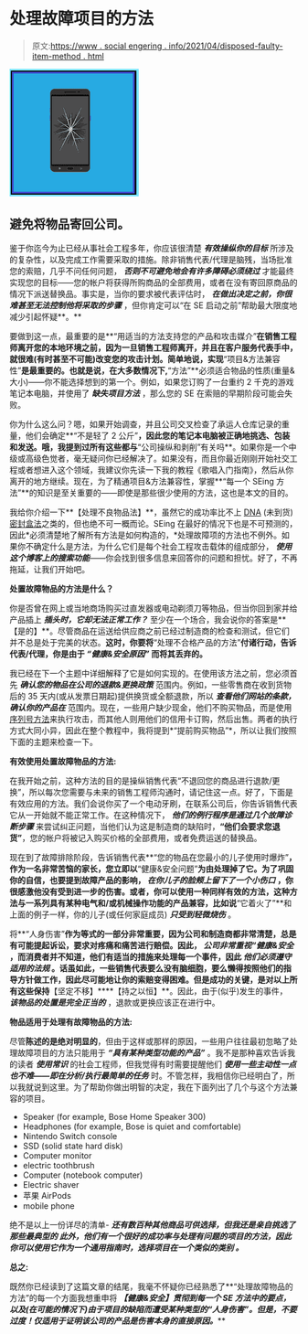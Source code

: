# 处理故障项目的方法

> 原文:[https://www . social engering . info/2021/04/disposed-faulty-item-method . html](https://www.socialengineering.info/2021/04/disposed-faulty-item-method.html)

[![](img/8ce1760837bbd8db0a86b90a51eee2fb.png)](https://1.bp.blogspot.com/-LNOX-w49Zkg/YFNR85i9ffI/AAAAAAAAmMg/eXOtxmGem2I5bQSCopbahysE9wVk_G3VgCLcBGAsYHQ/s226/Disposed%2BThe%2BFaulty%2BItem%2BMethod.%2Bwww.socialengineers.net.jpg)

## **避免将物品寄回公司。**

鉴于你迄今为止已经从事社会工程多年，你应该很清楚 ***有效操纵你的目标*** 所涉及的复杂性，以及完成工作需要采取的措施。除非销售代表/代理是脑残，当场批准您的索赔，几乎不问任何问题， ***否则不可避免地会有许多障碍必须绕过*** 才能最终实现您的目标——您的帐户将获得所购商品的全部费用，或者在没有寄回原商品的情况下派送替换品。事实是，当你的要求被代表评估时， ***在做出决定之前，你很难甚至无法控制他将采取的步骤*** ，但你肯定可以“在 SE 启动之前”帮助最大限度地减少引起怀疑**。**

 

要做到这一点，最重要的是**“用适当的方法支持您的产品和攻击媒介”**在销售工程师离开您的本地环境之前，因为一旦销售工程师离开，并且在客户服务代表手中，就很难(有时甚至不可能)改变您的攻击计划。简单地说，实现**“项目&方法兼容性”**是最重要的。也就是说，在大多数情况下,**“方法”**必须适合物品的性质(重量&大小)——你不能选择想到的第一个。例如，如果您订购了一台重约 2 千克的游戏笔记本电脑，并使用了 ***缺失项目方法*** ，那么您的 SE 在索赔的早期阶段可能会失败。

 

你为什么这么问？嗯，如果开始调查，并且公司交叉检查了承运人仓库记录的重量，他们会确定**“不是轻了 2 公斤”**，因此您的笔记本电脑被正确地挑选、包装和发送。哦，我提到过所有这些都与**“公司操纵和剥削”有关吗**。如果你是一个中级或高级色觉者，毫无疑问你已经解决了。如果没有，而且你最近刚刚开始社交工程或者想进入这个领域，我建议你先读一下我的教程《歌唱入门指南》，然后从你离开的地方继续。现在，为了精通项目&方法兼容性，掌握**“每一个 SEing 方法”**的知识是至关重要的——即使是那些很少使用的方法，这也是本文的目的。

 

我给你介绍一下**【处理不良物品法】**，虽然它的成功率比不上 [DNA](https://www.socialengineers.net/2020/08/the-dna-method.html) (未到货)[密封盒法](https://www.socialengineers.net/2020/05/the-sealed-box-method.html)之类的，但也绝不可一概而论。SEing 在最好的情况下也是不可预测的，因此*必须清楚地了解所有方法是如何构造的，*处理故障项的方法也不例外。如果你不确定什么是方法，为什么它们是每个社会工程攻击载体的组成部分， ***使用这个博客上的搜索功能***——你会找到很多信息来回答你的问题和担忧。好了，不再拖延，让我们开始吧。

 

**处置故障物品的方法是什么？**

 

你是否曾在网上或当地商场购买过直发器或电动剃须刀等物品，但当你回到家并给产品插上 ***插头时，它却无法正常工作？*** 至少在一个场合，我会说你的答案是**【是的】**。尽管商品在运送给供应商之前已经过制造商的检查和测试，但它们并不总是处于完美的状态。**这时，你要将**“处理不合格产品的方法”**付诸行动，告诉代表/代理，你是由于 ***“健康&安全原因”*** 而将其丢弃的。**

 

我已经在下一个主题中详细解释了它是如何实现的。在使用该方法之前，您必须首先 ***确认您的物品在公司的退款&更换政策*** 范围内。例如，一些零售商在收到货物后的 35 天内(或从发票日期起)提供换货或全额退款，所以 ***查看他们网站的条款，确认你的产品在*** 范围内。现在，一些用户缺少现金，他们不购买物品，而是使用[序列号方法](https://www.socialengineers.net/2020/12/locating-item-serial-numbers.html)来执行攻击，而其他人则用他们的信用卡订购，然后出售。两者的执行方式大同小异，因此在整个教程中，我将提到*“提前购买物品”*，所以让我们按照下面的主题来检查一下。

 

**有效使用处置故障物品的方法:**

 

在我开始之前，这种方法的目的是操纵销售代表“不退回您的商品进行退款/更换”，所以每次您需要与未来的销售工程师沟通时，请记住这一点。好了，下面是有效应用的方法。我们会说你买了一个电动牙刷，在联系公司后，你告诉销售代表它从一开始就不能正常工作。在这种情况下， ***他们的例行程序是通过几个故障诊断步骤*** 来尝试纠正问题，当他们认为这是制造商的缺陷时，**“他们会要求您退货”**，您的帐户将被记入购买价格的全部费用，或者免费运送的替换品。

 

现在到了故障排除阶段，告诉销售代表**“您的物品在您最小的儿子使用时爆炸”**，作为一名非常苦恼的家长，您立即以**“健康&安全问题”**为由处理掉了它。为了巩固你的自信，也要提到故障产品的影响， ***在你儿子的脸颊上留下了一个小伤口*** ，你很感激他没有受到进一步的伤害。或者，你可以使用一种同样有效的方法，这种方法与一系列具有某种电气和/或机械操作功能的产品兼容，比如说**“它着火了”**和上面的例子一样，你的儿子(或任何家庭成员) ***只受到轻微烧伤*** 。

 

将**“人身伤害”**作为等式的一部分非常重要，因为公司和制造商都非常清楚，总是有可能提起诉讼，要求对疼痛和痛苦进行赔偿。因此， ***公司非常重视“健康&安全*** ，而消费者并不知道，他们有适当的措施来处理每一个事件，因此 ***他们必须遵守适用的法规*** 。话虽如此，一些销售代表要么没有脑细胞，要么懒得按照他们的指导方针做工作，因此尽可能地让你的索赔变得困难。但是成功的关键，是对以上所有这些保持**【坚定不移】****【持之以恒】**。因此，由于(似乎)发生的事件， ***该物品的处置是完全正当的*** ，退款或更换应该正在进行中。

 

**物品适用于处理有故障物品的方法:**

 

尽管**陈述的是绝对明显的**，但由于这样或那样的原因，一些用户往往最初忽略了处理故障项目的方法只能用于 ***“具有某种类型功能的产品”*** 。我不是那种喜欢告诉我的读者 ***使用常识*** 的社会工程师，但我觉得有时需要提醒他们 ***使用一些主动性一点也不难——即在分析/执行最简单的任务*** 时。不管怎样，我相信你已经明白了，所以我就说到这里。为了帮助你做出明智的决定，我在下面列出了几个与这个方法兼容的项目。

 

*   Speaker (for example, Bose Home Speaker 300)
*   Headphones (for example, Bose is quiet and comfortable)
*   Nintendo Switch console
*   SSD (solid state hard disk)
*   Computer monitor
*   electric toothbrush
*   Computer (notebook computer)
*   Electric shaver
*   苹果 AirPods
*   mobile phone

绝不是以上一份详尽的清单- ***还有数百种其他商品可供选择，但我还是亲自挑选了那些最典型的 此外，他们有一个很好的成功率与处理有问题的项目的方法，因此 ***你可以使用它作为一个通用指南时，选择项目在一个类似的类别*** 。***

**总之:**

既然你已经读到了这篇文章的结尾，我毫不怀疑你已经熟悉了**“处理故障物品的方法”的每一个方面我想重申将 ***【健康&安全】贯彻到每一个 SE 方法中的要点，以及(在可能的情况下)由于项目的缺陷而遭受某种类型的“人身伤害”。但是，不要过度！仅适用于证明该公司的产品是伤害本身的直接原因。*****